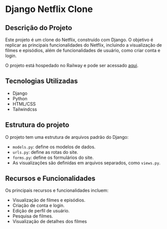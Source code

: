 # Django Netflix Clone

## Descrição do Projeto

Este projeto é um clone do Netflix, construído com Django. O objetivo é replicar as principais funcionalidades do Netflix, incluindo a visualização de filmes e episódios, além de funcionalidades de usuário, como criar conta e login.

O projeto está hospedado no Railway e pode ser acessado [aqui](https://django-netflix-clone-production.up.railway.app).

## Tecnologias Utilizadas

- Django
- Python
- HTML/CSS
- Tailwindcss

## Estrutura do projeto

O projeto tem uma estrutura de arquivos padrão do Django:

- `models.py`: define os modelos de dados.
- `urls.py`: define as rotas do site.
- `forms.py`: define os formulários do site.
- As visualizações são definidas em arquivos separados, como `views.py`.

## Recursos e Funcionalidades

Os principais recursos e funcionalidades incluem:

- Visualização de filmes e episódios.
- Criação de conta e login.
- Edição de perfil de usuário.
- Pesquisa de filmes.
- Visualização de detalhes dos filmes
